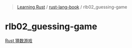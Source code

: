 <!-- Index generated by MDI -->
> [Learning Rust](../../README.md) / [rust-lang-book](../index.md) / rlb02_guessing-game

# rlb02_guessing-game

[Rust 猜数游戏](README.md)
